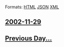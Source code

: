 
Formats: [HTML](2002/11/29/index.html)  [JSON](2002/11/29/index.json)  [XML](2002/11/29/index.xml)  

## [2002-11-29](/news/2002/11/29/index.md)

## [Previous Day...](/news/2002/11/28/index.md)

